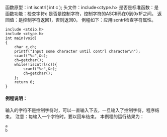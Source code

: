 函数原型：int iscntrl( int c );
头文件：include<ctype.h>
是否是标准函数：是
函数功能：检查字符c 是否是控制字符，控制字符的ASCII码在0到0x1F之间。
返回值：是控制字符返回1，否则返回0。
例程如下：应用iscntrl检查字符属性。
```  
include <stdio.h>
include <ctype.h>
int main(void)
{
    char c,ch;
    printf("Input some character until contrl character\n");
    scanf("%c",&c);
    ch=getchar();
    while(!iscntrl(c)){
        scanf("%c",&c);
        ch=getchar();
    };
    return 0;
}
```
#### 例程说明：

输入的字符不是控制字符时，可以一直输入下去，一旦输入了控制字符，程序结束。
注意：每输入一个字符时，要以回车结束。
本例程的运行结果为：
```  
a
b
```
